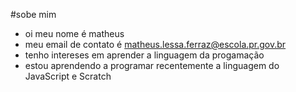 #sobe mim
-  oi meu nome é matheus
- meu email de contato é matheus.lessa.ferraz@escola.pr.gov.br
- tenho intereses em aprender a linguagem da progamação
- estou aprendendo a programar recentemente a linguagem do JavaScript e Scratch
